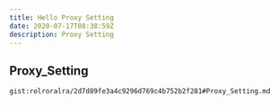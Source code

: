 ```yaml
---
title: Hello Proxy Setting
date: 2020-07-17T08:38:59Z
description: Proxy Setting
---
```


## Proxy_Setting
`gist:rolroralra/2d7d89fe3a4c9296d769c4b752b2f281#Proxy_Setting.md`
